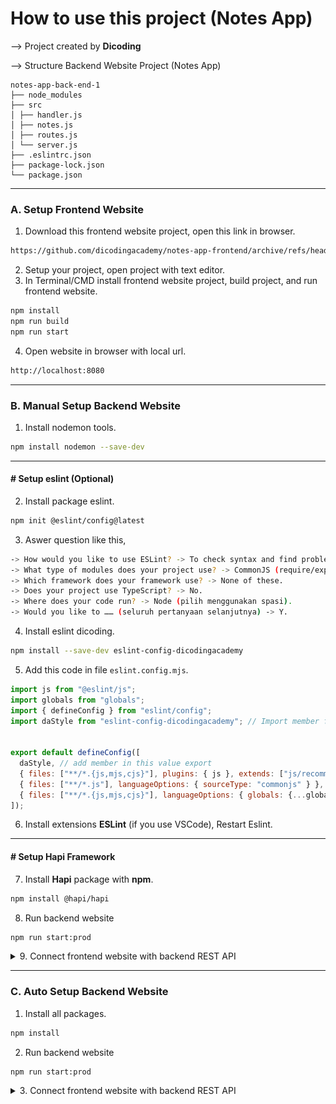 # How to use this project (Notes App)

--> Project created by **Dicoding**

--> Structure Backend Website Project (Notes App)

```
notes-app-back-end-1
├── node_modules
├── src
│ ├── handler.js
│ ├── notes.js
│ ├── routes.js
│ └── server.js
├── .eslintrc.json
├── package-lock.json
└── package.json
```

---

### A. Setup Frontend Website
1. Download this frontend website project, open this link in browser.

```bash
https://github.com/dicodingacademy/notes-app-frontend/archive/refs/heads/v1.zip
```
2. Setup your project, open project with text editor.
3. In Terminal/CMD install frontend website project, build project, and run frontend website.

```bash
npm install
npm run build
npm run start
```

4. Open website in browser with local url.

```bash
http://localhost:8080
```

---

### B. Manual Setup Backend Website
1. Install nodemon tools.

```bash
npm install nodemon --save-dev
```

---

#### # Setup eslint (Optional) 

2. Install package eslint.

```bash
npm init @eslint/config@latest
```

3. Aswer question like this,

```bash
-> How would you like to use ESLint? -> To check syntax and find problems.
-> What type of modules does your project use? -> CommonJS (require/exports).
-> Which framework does your framework use? -> None of these. 
-> Does your project use TypeScript? -> No.
-> Where does your code run? -> Node (pilih menggunakan spasi).
-> Would you like to …… (seluruh pertanyaan selanjutnya) -> Y.
```

4. Install eslint dicoding.

```bash
npm install --save-dev eslint-config-dicodingacademy
```

5. Add this code in file ``eslint.config.mjs``.

```mjs
import js from "@eslint/js";
import globals from "globals";
import { defineConfig } from "eslint/config";
import daStyle from "eslint-config-dicodingacademy"; // Import member from eslint-config-dicodingacademy


export default defineConfig([
  daStyle, // add member in this value export
  { files: ["**/*.{js,mjs,cjs}"], plugins: { js }, extends: ["js/recommended"] },
  { files: ["**/*.js"], languageOptions: { sourceType: "commonjs" } },
  { files: ["**/*.{js,mjs,cjs}"], languageOptions: { globals: {...globals.browser, ...globals.node} } },
]);
```

6. Install extensions **ESLint** (if you use VSCode), Restart Eslint.

---

#### # Setup Hapi Framework

7. Install **Hapi** package with **npm**.

```bash
npm install @hapi/hapi
```

8. Run backend website 

```bash
npm run start:prod
```
<details>
<summary>9. Connect frontend website with backend REST API</summary>

- <img src="./img_readme/2021030810464429e07f2c36082e9f83396e087587da00.png" alt="Change_Url_Button" width="400"/>

- <img src="./img_readme/20210308104657da3785c63dc2ddcd9de3ec6a541b11bd.png" alt="Insert_URL" width="400"/>

- <img src="https://assets.cdn.dicoding.com/original/academy/dos:ca99d5c4be09696e6418f5f7ea04547620231009205050.png" alt="If_Changed_URL" width="400"/>


</details>

---

### C. Auto Setup Backend Website

1. Install all packages.

```bash
npm install
```

2. Run backend website 

```bash
npm run start:prod
```

<details>
<summary>3. Connect frontend website with backend REST API</summary>

- <img src="./img_readme/2021030810464429e07f2c36082e9f83396e087587da00.png" alt="Change_Url_Button" width="400"/>

- <img src="./img_readme/20210308104657da3785c63dc2ddcd9de3ec6a541b11bd.png" alt="Insert_URL" width="400"/>

- <img src="https://assets.cdn.dicoding.com/original/academy/dos:ca99d5c4be09696e6418f5f7ea04547620231009205050.png" alt="If_Changed_URL" width="400"/>


</details>